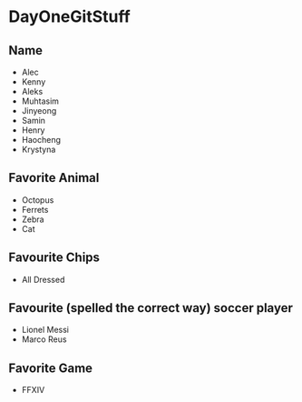 # DayOneGitStuff

## Name
- Alec
- Kenny
- Aleks
- Muhtasim
- Jinyeong
- Samin 
- Henry
- Haocheng
- Krystyna

## Favorite Animal
- Octopus
- Ferrets
- Zebra
- Cat

## Favourite Chips
- All Dressed

## Favourite (spelled the correct way) soccer player
- Lionel Messi
- Marco Reus

## Favorite Game
- FFXIV
